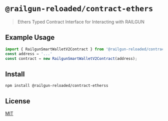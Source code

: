 # `@railgun-reloaded/contract-ethers`

> Ethers Typed Contract Interface for Interacting with RAILGUN

## Example Usage

```ts
import { RailgunSmartWalletV2Contract } from '@railgun-reloaded/contracts'
const address = '...'
const contract = new RailgunSmartWalletV2Contract(address);
```

## Install

```sh
npm install @railgun-reloaded/contract-etherss
```

## License

[MIT](LICENSE)
